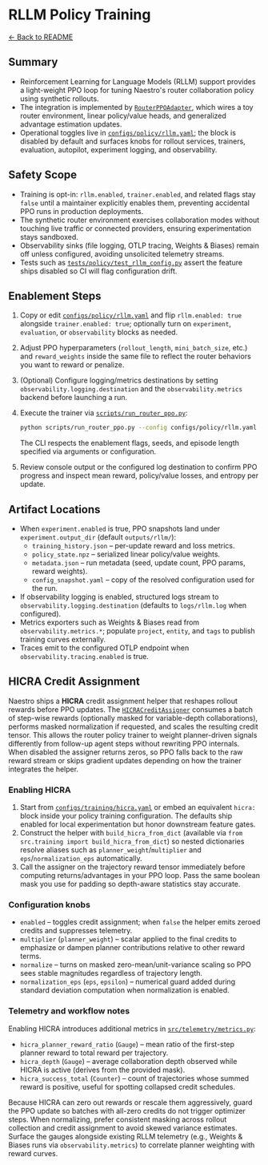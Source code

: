 # RLLM Policy Training

[← Back to README](../../README.md)

## Summary

- Reinforcement Learning for Language Models (RLLM) support provides a light-weight PPO loop for tuning Naestro's router collaboration policy using synthetic rollouts.
- The integration is implemented by [`RouterPPOAdapter`](../../integrations/policy/rllm_ppo_adapter.py), which wires a toy router environment, linear policy/value heads, and generalized advantage estimation updates.
- Operational toggles live in [`configs/policy/rllm.yaml`](../../configs/policy/rllm.yaml); the block is disabled by default and surfaces knobs for rollout services, trainers, evaluation, autopilot, experiment logging, and observability.

## Safety Scope

- Training is opt-in: `rllm.enabled`, `trainer.enabled`, and related flags stay `false` until a maintainer explicitly enables them, preventing accidental PPO runs in production deployments.
- The synthetic router environment exercises collaboration modes without touching live traffic or connected providers, ensuring experimentation stays sandboxed.
- Observability sinks (file logging, OTLP tracing, Weights & Biases) remain off unless configured, avoiding unsolicited telemetry streams.
- Tests such as [`tests/policy/test_rllm_config.py`](../../tests/policy/test_rllm_config.py) assert the feature ships disabled so CI will flag configuration drift.

## Enablement Steps

1. Copy or edit [`configs/policy/rllm.yaml`](../../configs/policy/rllm.yaml) and flip `rllm.enabled: true` alongside `trainer.enabled: true`; optionally turn on `experiment`, `evaluation`, or `observability` blocks as needed.
2. Adjust PPO hyperparameters (`rollout_length`, `mini_batch_size`, etc.) and `reward_weights` inside the same file to reflect the router behaviors you want to reward or penalize.
3. (Optional) Configure logging/metrics destinations by setting `observability.logging.destination` and the `observability.metrics` backend before launching a run.
4. Execute the trainer via [`scripts/run_router_ppo.py`](../../scripts/run_router_ppo.py):

   ```bash
   python scripts/run_router_ppo.py --config configs/policy/rllm.yaml --updates 8 --seed 42
   ```

   The CLI respects the enablement flags, seeds, and episode length specified via arguments or configuration.
5. Review console output or the configured log destination to confirm PPO progress and inspect mean reward, policy/value losses, and entropy per update.

## Artifact Locations

- When `experiment.enabled` is true, PPO snapshots land under `experiment.output_dir` (default `outputs/rllm/`):
  - `training_history.json` – per-update reward and loss metrics.
  - `policy_state.npz` – serialized linear policy/value weights.
  - `metadata.json` – run metadata (seed, update count, PPO params, reward weights).
  - `config_snapshot.yaml` – copy of the resolved configuration used for the run.
- If observability logging is enabled, structured logs stream to `observability.logging.destination` (defaults to `logs/rllm.log` when configured).
- Metrics exporters such as Weights & Biases read from `observability.metrics.*`; populate `project`, `entity`, and `tags` to publish training curves externally.
- Traces emit to the configured OTLP endpoint when `observability.tracing.enabled` is true.

## HICRA Credit Assignment

Naestro ships a **HICRA** credit assignment helper that reshapes rollout rewards before PPO updates. The [`HICRACreditAssigner`](../../src/training/hicra.py) consumes a batch of step-wise rewards (optionally masked for variable-depth collaborations), performs masked normalization if requested, and scales the resulting credit tensor. This allows the router policy trainer to weight planner-driven signals differently from follow-up agent steps without rewriting PPO internals. When disabled the assigner returns zeros, so PPO falls back to the raw reward stream or skips gradient updates depending on how the trainer integrates the helper.

### Enabling HICRA

1. Start from [`configs/training/hicra.yaml`](../../configs/training/hicra.yaml) or embed an equivalent `hicra:` block inside your policy training configuration. The defaults ship enabled for local experimentation but honor downstream feature gates.
2. Construct the helper with `build_hicra_from_dict` (available via `from src.training import build_hicra_from_dict`) so nested dictionaries resolve aliases such as `planner_weight`/`multiplier` and `eps`/`normalization_eps` automatically.
3. Call the assigner on the trajectory reward tensor immediately before computing returns/advantages in your PPO loop. Pass the same boolean mask you use for padding so depth-aware statistics stay accurate.

### Configuration knobs

- `enabled` – toggles credit assignment; when `false` the helper emits zeroed credits and suppresses telemetry.
- `multiplier` (`planner_weight`) – scalar applied to the final credits to emphasize or dampen planner contributions relative to other reward terms.
- `normalize` – turns on masked zero-mean/unit-variance scaling so PPO sees stable magnitudes regardless of trajectory length.
- `normalization_eps` (`eps`, `epsilon`) – numerical guard added during standard deviation computation when normalization is enabled.

### Telemetry and workflow notes

Enabling HICRA introduces additional metrics in [`src/telemetry/metrics.py`](../../src/telemetry/metrics.py):

- `hicra_planner_reward_ratio` (`Gauge`) – mean ratio of the first-step planner reward to total reward per trajectory.
- `hicra_depth` (`Gauge`) – average collaboration depth observed while HICRA is active (derives from the provided mask).
- `hicra_success_total` (`Counter`) – count of trajectories whose summed reward is positive, useful for spotting collapsed credit schedules.

Because HICRA can zero out rewards or rescale them aggressively, guard the PPO update so batches with all-zero credits do not trigger optimizer steps. When normalizing, prefer consistent masking across rollout collection and credit assignment to avoid skewed variance estimates. Surface the gauges alongside existing RLLM telemetry (e.g., Weights & Biases runs via `observability.metrics`) to correlate planner weighting with reward curves.

